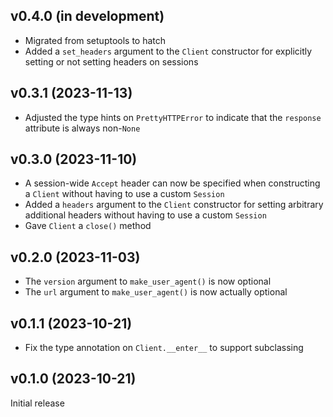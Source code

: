 v0.4.0 (in development)
-----------------------
- Migrated from setuptools to hatch
- Added a `set_headers` argument to the `Client` constructor for explicitly
  setting or not setting headers on sessions

v0.3.1 (2023-11-13)
-------------------
- Adjusted the type hints on `PrettyHTTPError` to indicate that the `response`
  attribute is always non-`None`

v0.3.0 (2023-11-10)
-------------------
- A session-wide `Accept` header can now be specified when constructing a
  `Client` without having to use a custom `Session`
- Added a `headers` argument to the `Client` constructor for setting arbitrary
  additional headers without having to use a custom `Session`
- Gave `Client` a `close()` method

v0.2.0 (2023-11-03)
-------------------
- The `version` argument to `make_user_agent()` is now optional
- The `url` argument to `make_user_agent()` is now actually optional

v0.1.1 (2023-10-21)
-------------------
- Fix the type annotation on `Client.__enter__` to support subclassing

v0.1.0 (2023-10-21)
-------------------
Initial release
